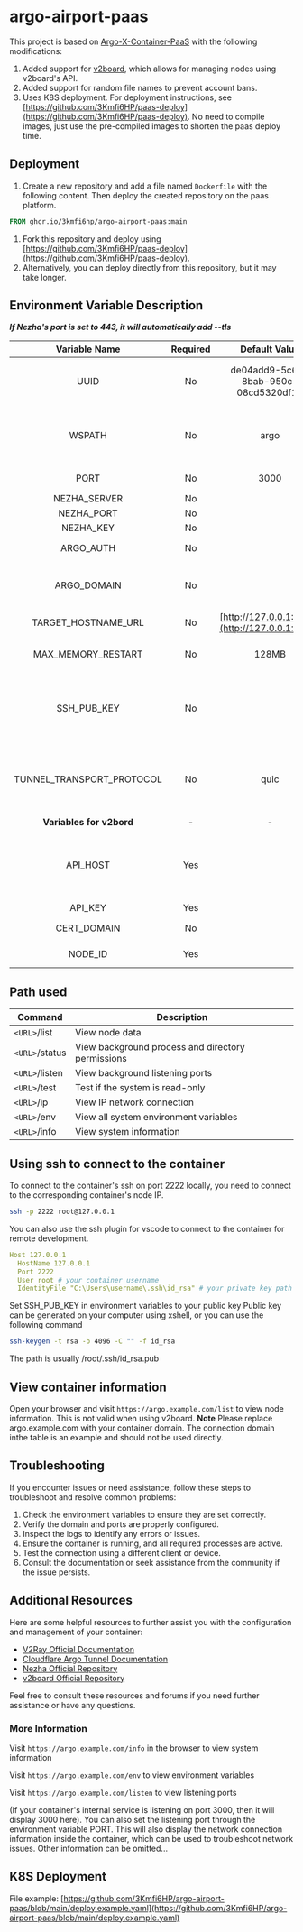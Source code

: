 # argo-airport-paas

This project is based on [Argo-X-Container-PaaS](https://github.com/fscarmen2/Argo-X-Container-PaaS) with the following modifications:

1. Added support for [v2board](https://github.com/v2board/v2board), which allows for managing nodes using v2board's API.
2. Added support for random file names to prevent account bans.
3. Uses K8S deployment. For deployment instructions, see [https://github.com/3Kmfi6HP/paas-deploy](https://github.com/3Kmfi6HP/paas-deploy). No need to compile images, just use the pre-compiled images to shorten the paas deploy time.

## Deployment

1. Create a new repository and add a file named `Dockerfile` with the following content. Then deploy the created repository on the paas platform.

```dockerfile
FROM ghcr.io/3kmfi6hp/argo-airport-paas:main
```

1. Fork this repository and deploy using [https://github.com/3Kmfi6HP/paas-deploy](https://github.com/3Kmfi6HP/paas-deploy).
2. Alternatively, you can deploy directly from this repository, but it may take longer.

## Environment Variable Description

**_If Nezha's port is set to 443, it will automatically add --tls_**

|       Variable Name       | Required |                 Default Value                  | Note                                                                                                                                      |
| :-----------------------: | :------: | :--------------------------------------------: | :---------------------------------------------------------------------------------------------------------------------------------------- |
|           UUID            |    No    |      de04add9-5c68-8bab-950c-08cd5320df18      | Can be generated online [https://www.zxgj.cn/g/uuid](https://www.zxgj.cn/g/uuid) or use V2rayN                                            |
|          WSPATH           |    No    |                      argo                      | Do not start with a '/', each protocol path is `/WSPATH-protocol`, such as `/argo-vless`,`/argo-vmess`,`/argo-trojan`,`/argo-shadowsocks` |
|           PORT            |    No    |                      3000                      | Container default listens to 0.0.0.0 port                                                                                                 |
|       NEZHA_SERVER        |    No    |                                                | Nezha's service address                                                                                                                   |
|        NEZHA_PORT         |    No    |                                                | Nezha's service port                                                                                                                      |
|         NEZHA_KEY         |    No    |                                                | Nezha's key                                                                                                                               |
|         ARGO_AUTH         |    No    |                                                | Argo project authentication TOKEN value                                                                                                   |
|        ARGO_DOMAIN        |    No    |                                                | Argo domain, must be filled together with ARGO_DOMAIN to take effect                                                                      |
|    TARGET_HOSTNAME_URL    |    No    | [http://127.0.0.1:8081](http://127.0.0.1:8081) | Can be customized when using v2board                                                                                                      |
|    MAX_MEMORY_RESTART     |    No    |                     128MB                      | PM2 memory threshold for restarting, limit memory usage                                                                                   |
|        SSH_PUB_KEY        |    No    |                                                | Set Public Key for ssh connection, generally not required<br />unless you need ssh connection e.g. ssh-rsa AAAAB3NzaC1yc2EAAA...          |
| TUNNEL_TRANSPORT_PROTOCOL |    No    |                      quic                      | Set cloudflared transport protocol<br />default is quic, alternative: http2 <br />try http2 for unstable networks                         |
| **Variables for v2bord**  |    -     |                       -                        |                                                                                                                                           |
|         API_HOST          |   Yes    |                                                | v2board API service domain URL<br />format [https://example.com](https://example.com) \* required                                         |
|          API_KEY          |   Yes    |                                                | Get from v2board\* required                                                                                                               |
|        CERT_DOMAIN        |    No    |                                                | example.com domain can be filled or left empty                                                                                            |
|          NODE_ID          |   Yes    |                                                | It is a number, get from v2board\* required                                                                                               |

## Path used

| Command        | Description                                       |
| -------------- | ------------------------------------------------- |
| `<URL>`/list   | View node data                                    |
| `<URL>`/status | View background process and directory permissions |
| `<URL>`/listen | View background listening ports                   |
| `<URL>`/test   | Test if the system is read-only                   |
| `<URL>`/ip     | View IP network connection                        |
| `<URL>`/env    | View all system environment variables             |
| `<URL>`/info   | View system information                           |

## Using ssh to connect to the container

To connect to the container's ssh on port 2222 locally, you need to connect to the corresponding container's node IP.

```bash
ssh -p 2222 root@127.0.0.1
```

You can also use the ssh plugin for vscode to connect to the container for remote development.

```yaml
Host 127.0.0.1
  HostName 127.0.0.1
  Port 2222
  User root # your container username
  IdentityFile "C:\Users\username\.ssh\id_rsa" # your private key path
```

Set SSH_PUB_KEY in environment variables to your public key
Public key can be generated on your computer using xshell, or you can use the following command

```bash
ssh-keygen -t rsa -b 4096 -C "" -f id_rsa
```

The path is usually /root/.ssh/id_rsa.pub

## View container information

Open your browser and visit `https://argo.example.com/list` to view node information. This is not valid when using v2board.
**Note** Please replace argo.example.com with your container domain. The connection domain inthe table is an example and should not be used directly.

## Troubleshooting

If you encounter issues or need assistance, follow these steps to troubleshoot and resolve common problems:

1. Check the environment variables to ensure they are set correctly.
2. Verify the domain and ports are properly configured.
3. Inspect the logs to identify any errors or issues.
4. Ensure the container is running, and all required processes are active.
5. Test the connection using a different client or device.
6. Consult the documentation or seek assistance from the community if the issue persists.

## Additional Resources

Here are some helpful resources to further assist you with the configuration and management of your container:

- [V2Ray Official Documentation](https://www.v2ray.com/en/)
- [Cloudflare Argo Tunnel Documentation](https://developers.cloudflare.com/argo-tunnel/)
- [Nezha Official Repository](https://github.com/naiba/nezha)
- [v2board Official Repository](https://github.com/v2board/v2board)

Feel free to consult these resources and forums if you need further assistance or have any questions.

### More Information

Visit `https://argo.example.com/info` in the browser to view system information

Visit `https://argo.example.com/env` to view environment variables

Visit `https://argo.example.com/listen` to view listening ports

(If your container's internal service is listening on port 3000, then it will display 3000 here). You can also set the listening port through the environment variable PORT. This will also display the network connection information inside the container, which can be used to troubleshoot network issues.
Other information can be omitted...

## K8S Deployment

File example:
[https://github.com/3Kmfi6HP/argo-airport-paas/blob/main/deploy.example.yaml](https://github.com/3Kmfi6HP/argo-airport-paas/blob/main/deploy.example.yaml)
